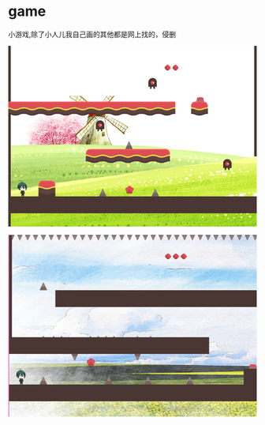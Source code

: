 # game

小游戏,除了小人儿我自己画的其他都是网上找的，侵删


![image](https://github.com/Ilikecakeee/game/blob/master/1.PNG)

![image](https://github.com/Ilikecakeee/game/blob/master/2.PNG)
